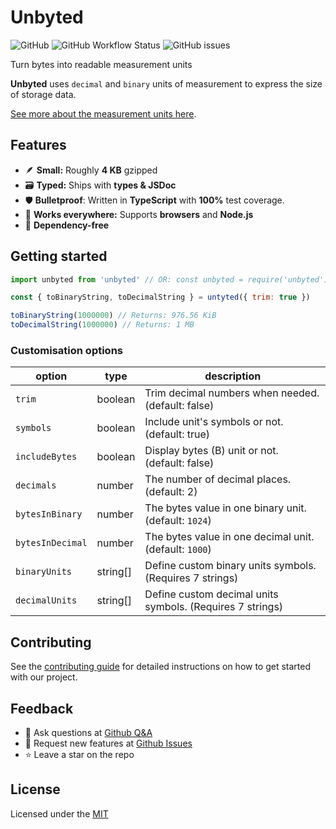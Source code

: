 # Unbyted

![GitHub](https://img.shields.io/github/license/santosned/unbyted?style=flat&colorA=black&colorB=black)
![GitHub Workflow Status](https://img.shields.io/github/actions/workflow/status/santosned/unbyted/node.js.yml?style=flat&colorA=black&colorB=black)
![GitHub issues](https://img.shields.io/github/issues/santosned/unbyted?style=flat&colorA=black&colorB=black)

Turn bytes into readable measurement units

**Unbyted** uses `decimal` and `binary` units of measurement to express the size of storage data.

[See more about the measurement units here](docs/MEASUREMENT_UNITS.md).

## Features

- 🪶 **Small:** Roughly **4 KB** gzipped
- 🗃️ **Typed:** Ships with **types & JSDoc**
- 🛡️ **Bulletproof**: Written in **TypeScript** with **100%** test coverage.
- 💸 **Works everywhere:** Supports **browsers** and **Node.js**
- 🦅 **Dependency-free**

## Getting started

```js
import unbyted from 'unbyted' // OR: const unbyted = require('unbyted')

const { toBinaryString, toDecimalString } = untyted({ trim: true })

toBinaryString(1000000) // Returns: 976.56 KiB
toDecimalString(1000000) // Returns: 1 MB
```

### Customisation options

| option           | type     | description                                               |
| ---------------- | -------- | --------------------------------------------------------- |
| `trim`           | boolean  | Trim decimal numbers when needed. (default: false)        |
| `symbols`        | boolean  | Include unit's symbols or not. (default: true)            |
| `includeBytes`   | boolean  | Display bytes (B) unit or not. (default: false)           |
| `decimals`       | number   | The number of decimal places. (default: 2)                |
| `bytesInBinary`  | number   | The bytes value in one binary unit. (default: `1024`)     |
| `bytesInDecimal` | number   | The bytes value in one decimal unit. (default: `1000`)    |
| `binaryUnits`    | string[] | Define custom binary units symbols. (Requires 7 strings)  |
| `decimalUnits`   | string[] | Define custom decimal units symbols. (Requires 7 strings) |

## Contributing

See the [contributing guide](CONTRIBUTING.md) for detailed instructions on how to get started with our project.

## Feedback

- 🙋 Ask questions at [Github Q&A](https://github.com/santosned/unbyted/discussions/categories/q-a)
- 📝 Request new features at [Github Issues](https://github.com/santosned/unbyted/issues)
- ⭐ Leave a star on the repo

## License

Licensed under the [MIT](LICENSE.txt)
